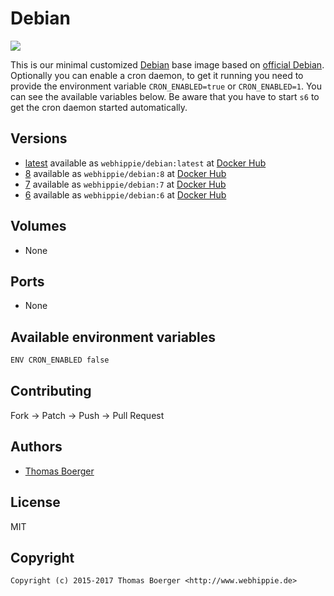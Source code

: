 # Debian

[![](https://badge.imagelayers.io/webhippie/debian:latest.svg)](https://imagelayers.io/?images=webhippie/debian:latest 'Get your own badge on imagelayers.io')

This is our minimal customized [Debian](https://www.debian.org) base image
based on [official Debian](https://registry.hub.docker.com/_/debian/).
Optionally you can enable a cron daemon, to get it running you need to provide
the environment variable `CRON_ENABLED=true` or `CRON_ENABLED=1`. You can see
the available variables below. Be aware that you have to start `s6` to get the
cron daemon started automatically.


## Versions

* [latest](https://github.com/dockhippie/debian/tree/master)
  available as ```webhippie/debian:latest``` at
  [Docker Hub](https://registry.hub.docker.com/u/webhippie/debian/)
* [8](https://github.com/dockhippie/debian/tree/8)
  available as ```webhippie/debian:8``` at
  [Docker Hub](https://registry.hub.docker.com/u/webhippie/debian/)
* [7](https://github.com/dockhippie/debian/tree/7)
  available as ```webhippie/debian:7``` at
  [Docker Hub](https://registry.hub.docker.com/u/webhippie/debian/)
* [6](https://github.com/dockhippie/debian/tree/6)
  available as ```webhippie/debian:6``` at
  [Docker Hub](https://registry.hub.docker.com/u/webhippie/debian/)


## Volumes

* None


## Ports

* None


## Available environment variables

```bash
ENV CRON_ENABLED false
```


## Contributing

Fork -> Patch -> Push -> Pull Request


## Authors

* [Thomas Boerger](https://github.com/tboerger)


## License

MIT


## Copyright

```
Copyright (c) 2015-2017 Thomas Boerger <http://www.webhippie.de>
```
